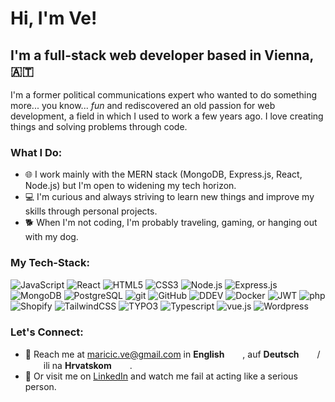 # Hi, I'm Ve!

## I'm a full-stack web developer based in Vienna, 🇦🇹

I'm a former political communications expert who wanted to do something more... you know... *fun* and rediscovered an old passion for web development, a field in which I used to work a few years ago. I love creating things and solving problems through code.

### What I Do:

- 🌐 I work mainly with the MERN stack (MongoDB, Express.js, React, Node.js) but I'm open to widening my tech horizon.
- 💻 I'm curious and always striving to learn new things and improve my skills through personal projects.
- 🐕 When I'm not coding, I'm probably traveling, gaming, or hanging out with my dog.

### My Tech-Stack:

![JavaScript](https://img.shields.io/badge/-JavaScript-F7DF1E?logo=javascript&logoColor=black&style=flat)
![React](https://img.shields.io/badge/-React-61DAFB?logo=react&logoColor=white&style=flat)
![HTML5](https://img.shields.io/badge/-HTML5-E34F26?logo=html5&logoColor=white&style=flat)
![CSS3](https://img.shields.io/badge/-CSS3-1572B6?logo=css3&logoColor=white&style=flat)
![Node.js](https://img.shields.io/badge/-Node.js-339933?logo=node.js&logoColor=white&style=flat)
![Express.js](https://img.shields.io/badge/-Express.js-000000?logo=express&logoColor=white&style=flat)
![MongoDB](https://img.shields.io/badge/-MongoDB-47A248?logo=mongodb&logoColor=white&style=flat)
![PostgreSQL](https://img.shields.io/badge/-PostgreSQL-4169E1?logo=postgresql&logoColor=white&style=flat)
![git](https://img.shields.io/badge/-git-F05032?logo=git&logoColor=white&style=flat)
![GitHub](https://img.shields.io/badge/-GitHub-181717?logo=github&logoColor=white&style=flat)
![DDEV](https://img.shields.io/badge/-DDEV-007ACC?logo=ddev&logoColor=white&style=flat)
![Docker](https://img.shields.io/badge/-Docker-2496ED?logo=docker&logoColor=white&style=flat)
![JWT](https://img.shields.io/badge/-JWT-000000?logo=JSONwebtokens&logoColor=white&style=flat)
![php](https://img.shields.io/badge/-php-777BB4?logo=php&logoColor=white&style=flat)
![Shopify](https://img.shields.io/badge/-Shopify-7AB55C?logo=shopify&logoColor=white&style=flat)
![TailwindCSS](https://img.shields.io/badge/-TailwindCSS-38B2AC?logo=tailwind-css&logoColor=white&style=flat)
![TYPO3](https://img.shields.io/badge/-TYPO3-FF8700?logo=typo3&logoColor=white&style=flat)
![Typescript](https://img.shields.io/badge/-Typescript-3178C6?logo=typescript&logoColor=white&style=flat)
![vue.js](https://img.shields.io/badge/-vue.js-4FC08D?logo=vue.js&logoColor=white&style=flat)
![Wordpress](https://img.shields.io/badge/-Wordpress-21759B?logo=wordpress&logoColor=white&style=flat)


### Let's Connect:

- 📧 Reach me at [maricic.ve@gmail.com](mailto:maricic.ve@gmail.com) in **English** <img src="https://images2.imgbox.com/34/5c/RM8dMJXe_o.png" width="25" height="15"/>, auf **Deutsch** <img src="https://images2.imgbox.com/4c/b1/uo8cd6Ra_o.png" width="25" height="15"/>/<img src="https://images2.imgbox.com/2f/c5/zPiDhSaI_o.png" width="25" height="15"/> ili na **Hrvatskom** <img src="https://images2.imgbox.com/e0/3c/dgPMDunc_o.png" width="25" height="15"/>. 
- 🌟 Or visit me on [LinkedIn](https://www.linkedin.com/in/ve-maricic/) and watch me fail at acting like a serious person. 


